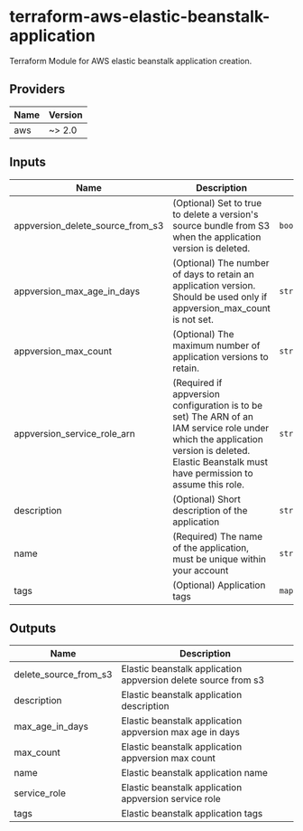 # terraform-aws-elastic-beanstalk-application
Terraform Module for AWS elastic beanstalk application creation.
## Providers

| Name | Version |
|------|---------|
| aws | ~> 2.0 |

## Inputs

| Name | Description | Type | Default | Required |
|------|-------------|------|---------|:-----:|
| appversion\_delete\_source\_from\_s3 | (Optional) Set to true to delete a version's source bundle from S3 when the application version is deleted. | `bool` | `false` | no |
| appversion\_max\_age\_in\_days | (Optional) The number of days to retain an application version. Should be used only if appversion\_max\_count is not set. | `string` | `""` | no |
| appversion\_max\_count | (Optional) The maximum number of application versions to retain. | `string` | `""` | no |
| appversion\_service\_role\_arn | (Required if appversion configuration is to be set) The ARN of an IAM service role under which the application version is deleted. Elastic Beanstalk must have permission to assume this role. | `string` | `""` | no |
| description | (Optional) Short description of the application | `string` | `""` | no |
| name | (Required) The name of the application, must be unique within your account | `string` | n/a | yes |
| tags | (Optional) Application tags | `map(string)` | `{}` | no |

## Outputs

| Name | Description |
|------|-------------|
| delete\_source\_from\_s3 | Elastic beanstalk application appversion delete source from s3 |
| description | Elastic beanstalk application description |
| max\_age\_in\_days | Elastic beanstalk application appversion max age in days |
| max\_count | Elastic beanstalk application appversion max count |
| name | Elastic beanstalk application name |
| service\_role | Elastic beanstalk application appversion service role |
| tags | Elastic beanstalk application tags |


